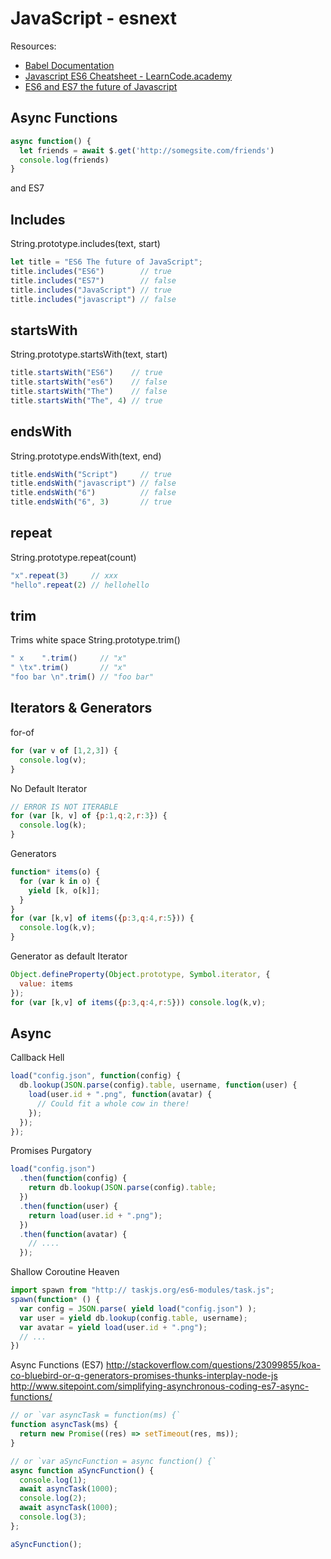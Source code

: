 # JavaScript - esnext

Resources:
- [Babel Documentation](https://babeljs.io/docs/learn-es2015/)
- [Javascript ES6 Cheatsheet - LearnCode.academy](https://www.youtube.com/watch?v=AfWYO8t7ed4)
- [ES6 and ES7 the future of Javascript](https://youtu.be/6AytbSdWBKg)



## Async Functions
```js
async function() {
  let friends = await $.get('http://somegsite.com/friends')
  console.log(friends)
}
```

and ES7


## Includes
String.prototype.includes(text, start)

```js
let title = "ES6 The future of JavaScript";
title.includes("ES6")        // true
title.includes("ES7")        // false
title.includes("JavaScript") // true
title.includes("javascript") // false
```

## startsWith
String.prototype.startsWith(text, start)

```js
title.startsWith("ES6")    // true
title.startsWith("es6")    // false
title.startsWith("The")    // false
title.startsWith("The", 4) // true
```

## endsWith
String.prototype.endsWith(text, end)

```js
title.endsWith("Script")     // true
title.endsWith("javascript") // false
title.endsWith("6")          // false
title.endsWith("6", 3)       // true
```

## repeat
String.prototype.repeat(count)

```js
"x".repeat(3)     // xxx
"hello".repeat(2) // hellohello
```


## trim
Trims white space
String.prototype.trim()

```js
" x    ".trim()     // "x"
" \tx".trim()       // "x"
"foo bar \n".trim() // "foo bar"
```


## Iterators & Generators

for-of
```js
for (var v of [1,2,3]) {
  console.log(v);
}
```

No Default Iterator
```js
// ERROR IS NOT ITERABLE
for (var [k, v] of {p:1,q:2,r:3}) {
  console.log(k);
}
```

Generators
```js
function* items(o) {
  for (var k in o) {
    yield [k, o[k]];
  }
}
for (var [k,v] of items({p:3,q:4,r:5})) {
  console.log(k,v);
}
```

Generator as default Iterator
```js
Object.defineProperty(Object.prototype, Symbol.iterator, {
  value: items
});
for (var [k,v] of items({p:3,q:4,r:5})) console.log(k,v);
```

## Async

Callback Hell
```js
load("config.json", function(config) {
  db.lookup(JSON.parse(config).table, username, function(user) {
    load(user.id + ".png", function(avatar) {
      // Could fit a whole cow in there!
    });
  });
});
```

Promises Purgatory
```js
load("config.json")
  .then(function(config) {
    return db.lookup(JSON.parse(config).table;
  })
  .then(function(user) {
    return load(user.id + ".png");
  })
  .then(function(avatar) {
    // ....
  });
```

Shallow Coroutine Heaven
```js
import spawn from "http:// taskjs.org/es6-modules/task.js";
spawn(function* () {
  var config = JSON.parse( yield load("config.json") );
  var user = yield db.lookup(config.table, username);
  var avatar = yield load(user.id + ".png");
  // ...
})
```

Async Functions (ES7)
http://stackoverflow.com/questions/23099855/koa-co-bluebird-or-q-generators-promises-thunks-interplay-node-js
http://www.sitepoint.com/simplifying-asynchronous-coding-es7-async-functions/
```js
// or `var asyncTask = function(ms) {`
function asyncTask(ms) {
  return new Promise((res) => setTimeout(res, ms));
}

// or `var aSyncFunction = async function() {`
async function aSyncFunction() {
  console.log(1);
  await asyncTask(1000);
  console.log(2);
  await asyncTask(1000);
  console.log(3);
};

aSyncFunction();
```
